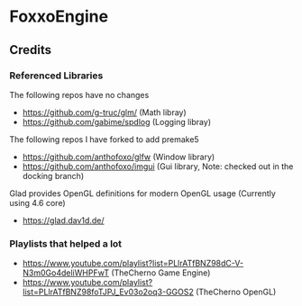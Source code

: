 # FoxxoEngine

## Credits

### Referenced Libraries
The following repos have no changes
- https://github.com/g-truc/glm/ (Math libray)
- https://github.com/gabime/spdlog (Logging libray)

The following repos I have forked to add premake5
- https://github.com/anthofoxo/glfw (Window library)
- https://github.com/anthofoxo/imgui (Gui library, Note: checked out in the docking branch)

Glad provides OpenGL definitions for modern OpenGL usage (Currently using 4.6 core)
- https://glad.dav1d.de/

### Playlists that helped a lot
- https://www.youtube.com/playlist?list=PLlrATfBNZ98dC-V-N3m0Go4deliWHPFwT (TheCherno Game Engine)
- https://www.youtube.com/playlist?list=PLlrATfBNZ98foTJPJ_Ev03o2oq3-GGOS2 (TheCherno OpenGL)
